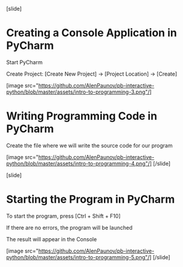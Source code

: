 [slide]
# Creating a Console Application in PyCharm
Start PyCharm

Create Project: \[Create New Project\] -> \[Project Location\] -> \[Create\] 


[image src="https://github.com/AlenPaunov/pb-interactive-python/blob/master/assets/intro-to-programming-3.png"/]

# Writing Programming Code in PyCharm
Create the file where we will write the source code for our program

[image src="https://github.com/AlenPaunov/pb-interactive-python/blob/master/assets/intro-to-programming-4.png"/]
[/slide]

[slide]
# Starting the Program in PyCharm
To start the program, press \[Ctrl + Shift + F10\]

If there are no errors, the program will be launched

The result will appear in the Console

[image src="https://github.com/AlenPaunov/pb-interactive-python/blob/master/assets/intro-to-programming-5.png"/]
[/slide]